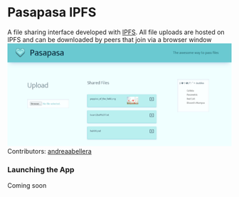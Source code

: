 # Pasapasa IPFS
A file sharing interface developed with [IPFS](https://ipfs.io/). All file uploads are hosted on IPFS and can be downloaded by peers that join via a browser window   
![Pasapasa preview](/apps/pasapasa-ipfs/pasapasa_preview.png)  
Contributors: [andreaabellera](https://github.com/andreaabellera)  

### Launching the App
Coming soon
